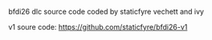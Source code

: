bfdi26 dlc source code
coded by staticfyre vechett and ivy

v1 soure code: https://github.com/staticfyre/bfdi26-v1
